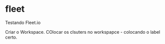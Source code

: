 # fleet
Testando Fleet.io



Criar o Workspace.
COlocar os clsuters no workspapce -  colocando o label certo.


